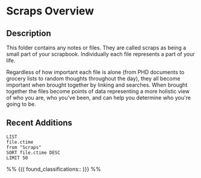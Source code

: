 # Scraps Overview

## Description
This folder contains any notes or files. They are called scraps as being a small part of your scrapbook. Individually each file represents a part of your life. 

Regardless of how important each file is alone (from PHD documents to grocery lists to random thoughts throughout the day), they all become important when brought together by linking and searches. When brought together the files become points of data representing a more holistic view of who you are, who you've been, and can help you determine who you're going to be. 

## Recent Additions
```dataview
LIST 
file.ctime
from "Scraps"
SORT file.ctime DESC
LIMIT 50
```

%%
{{( found_classifications:: )}}
%%